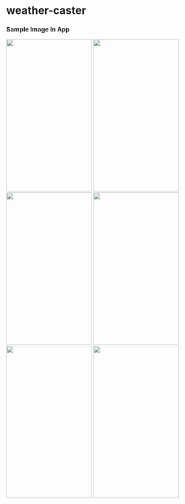 # weather-caster
<!-- <img src="https://user-images.githubusercontent.com/19789884/164067493-357e1320-6f2d-4e74-be62-bc5add1745b2.png" width="816" height="400"/> -->


### Sample Image In App
<img src="https://user-images.githubusercontent.com/19789884/179379157-b72449f2-8725-44f3-a997-257de2a11d28.jpg" width="227" height="403"/> <img src="https://user-images.githubusercontent.com/19789884/179379173-5f02e2b1-1de9-4cf7-8514-26ca863d7093.jpg" width="227" height="403"/>
<img src="https://user-images.githubusercontent.com/19789884/179379165-d7d32973-ad90-4046-a57a-d9a844f1efd3.jpg" width="227" height="403"/> <img src="https://user-images.githubusercontent.com/19789884/179379166-ea7d2e45-0f9c-471b-a533-c5f9d437c26a.jpg" width="227" height="403"/>
<img src="https://user-images.githubusercontent.com/19789884/179379167-b66a474f-c482-4d05-ba30-4a644bcc2d68.jpg" width="227" height="403"/> <img src="https://user-images.githubusercontent.com/19789884/179379168-7a393cfb-1643-4a92-975f-381ffb9b5f3e.jpg" width="227" height="403"/>

